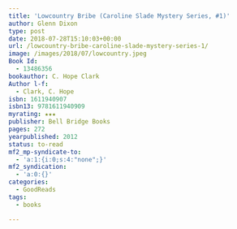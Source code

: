 ```yaml
---
title: 'Lowcountry Bribe (Caroline Slade Mystery Series, #1)'
author: Glenn Dixon
type: post
date: 2018-07-28T15:10:03+00:00
url: /lowcountry-bribe-caroline-slade-mystery-series-1/
image: /images/2018/07/lowcountry.jpeg
Book Id:
  - 13486356
bookauthor: C. Hope Clark
Author l-f:
  - Clark, C. Hope
isbn: 1611940907
isbn13: 9781611940909
myrating: ★★★
publisher: Bell Bridge Books
pages: 272
yearpublished: 2012
status: to-read
mf2_mp-syndicate-to:
  - 'a:1:{i:0;s:4:"none";}'
mf2_syndication:
  - 'a:0:{}'
categories:
  - GoodReads
tags:
  - books

---
```

